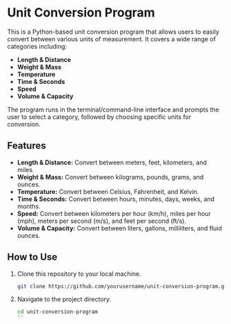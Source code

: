 # Unit Conversion Program

This is a Python-based unit conversion program that allows users to easily convert between various units of measurement. It covers a wide range of categories including:

- **Length & Distance**
- **Weight & Mass**
- **Temperature**
- **Time & Seconds**
- **Speed**
- **Volume & Capacity**

The program runs in the terminal/command-line interface and prompts the user to select a category, followed by choosing specific units for conversion.

## Features

- **Length & Distance:** Convert between meters, feet, kilometers, and miles.
- **Weight & Mass:** Convert between kilograms, pounds, grams, and ounces.
- **Temperature:** Convert between Celsius, Fahrenheit, and Kelvin.
- **Time & Seconds:** Convert between hours, minutes, days, weeks, and months.
- **Speed:** Convert between kilometers per hour (km/h), miles per hour (mph), meters per second (m/s), and feet per second (ft/s).
- **Volume & Capacity:** Convert between liters, gallons, milliliters, and fluid ounces.

## How to Use

1. Clone this repository to your local machine.

    ```bash
    git clone https://github.com/yourusername/unit-conversion-program.git
    ```

2. Navigate to the project directory.

    ```bash
    cd unit-conversion-program
    ``
